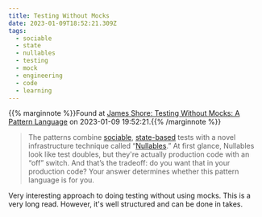 ```yaml
---
title: Testing Without Mocks
date: 2023-01-09T18:52:21.309Z
tags:
  - sociable
  - state
  - nullables
  - testing
  - mock
  - engineering
  - code
  - learning
---
```

{{% marginnote %}}Found at [James Shore: Testing Without Mocks: A Pattern Language](https://www.jamesshore.com/v2/projects/testing-without-mocks/testing-without-mocks) on 2023-01-09 19:52:21.{{% /marginnote %}}



> The patterns combine [sociable](https://www.jamesshore.com/v2/projects/testing-without-mocks/testing-without-mocks#sociable-tests), [state-based](https://www.jamesshore.com/v2/projects/testing-without-mocks/testing-without-mocks#state-based-tests) tests with a novel infrastructure technique called “[Nullables](https://www.jamesshore.com/v2/projects/testing-without-mocks/testing-without-mocks#nullables).” At first glance, Nullables look like test doubles, but they're actually production code with an “off” switch. And that’s the tradeoff: do you want that in your production code? Your answer determines whether this pattern language is for you.

Very interesting approach to doing testing without using mocks. This is a very long read. However, it's well structured and can be done in takes.

